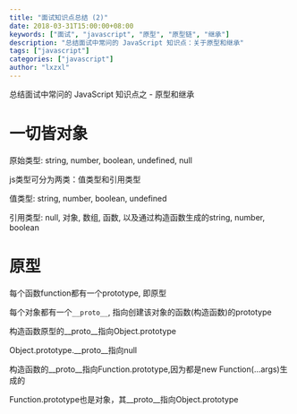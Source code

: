 ```yaml
---
title: "面试知识点总结 (2)"
date: 2018-03-31T15:00:00+08:00
keywords: ["面试", "javascript", "原型", "原型链", "继承"]
description: "总结面试中常问的 JavaScript 知识点：关于原型和继承"
tags: ["javascript"]
categories: ["javascript"]
author: "lxzxl"
---
```


总结面试中常问的 JavaScript 知识点之 - 原型和继承

# 一切皆对象

原始类型: string, number, boolean, undefined, null

js类型可分为两类：值类型和引用类型

值类型: string, number, boolean, undefined

引用类型: null, 对象, 数组, 函数, 以及通过构造函数生成的string, number, boolean

# 原型

每个函数function都有一个prototype, 即原型

每个对象都有一个`__proto__`, 指向创建该对象的函数(构造函数)的prototype

构造函数原型的\__proto__指向Object.prototype

Object.prototype.\__proto__指向null

构造函数的\__proto__指向Function.prototype,因为都是new Function(…args)生成的

Function.prototype也是对象，其\__proto__指向Object.prototype